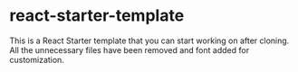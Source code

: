# react-starter-template
This is a React Starter template that you can start working on after cloning. All the unnecessary files have been removed and font added for customization.
